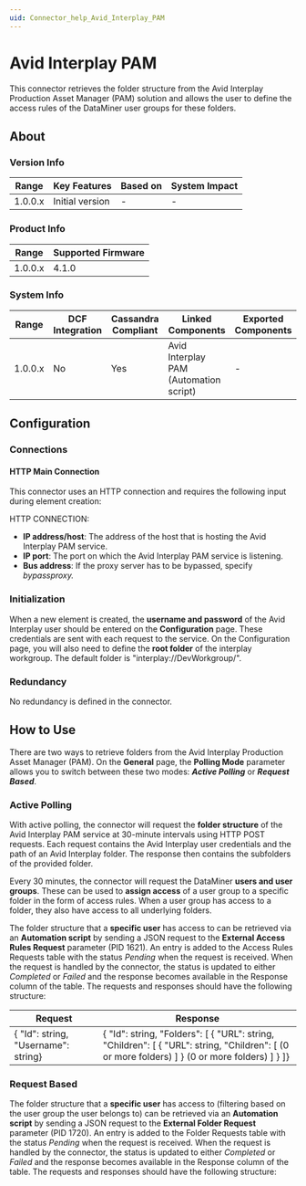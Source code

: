 ```yaml
---
uid: Connector_help_Avid_Interplay_PAM
---
```


# Avid Interplay PAM

This connector retrieves the folder structure from the Avid Interplay Production Asset Manager (PAM) solution and allows the user to define the access rules of the DataMiner user groups for these folders.

## About

### Version Info

| **Range** | **Key Features** | **Based on** | **System Impact** |
|-----------|------------------|--------------|-------------------|
| 1.0.0.x   | Initial version  | \-           | \-                |

### Product Info

| Range     | Supported Firmware     |
|-----------|------------------------|
| 1.0.0.x   | 4.1.0                  |

### System Info

| **Range** | **DCF Integration** | **Cassandra Compliant** | **Linked Components**                  | **Exported Components** |
|-----------|---------------------|-------------------------|----------------------------------------|-------------------------|
| 1.0.0.x   | No                  | Yes                     | Avid Interplay PAM (Automation script) | \-                      |

## Configuration

### Connections

#### HTTP Main Connection

This connector uses an HTTP connection and requires the following input during element creation:

HTTP CONNECTION:

- **IP address/host**: The address of the host that is hosting the Avid Interplay PAM service.
- **IP port**: The port on which the Avid Interplay PAM service is listening.
- **Bus address**: If the proxy server has to be bypassed, specify *bypassproxy.*

### Initialization

When a new element is created, the **username and password** of the Avid Interplay user should be entered on the **Configuration** page. These credentials are sent with each request to the service. On the Configuration page, you will also need to define the **root folder** of the interplay workgroup. The default folder is "interplay://DevWorkgroup/".

### Redundancy

No redundancy is defined in the connector.

## How to Use

There are two ways to retrieve folders from the Avid Interplay Production Asset Manager (PAM). On the **General** page, the **Polling Mode** parameter allows you to switch between these two modes: ***Active Polling*** or ***Request Based***.

### Active Polling

With active polling, the connector will request the **folder structure** of the Avid Interplay PAM service at 30-minute intervals using HTTP POST requests. Each request contains the Avid Interplay user credentials and the path of an Avid Interplay folder. The response then contains the subfolders of the provided folder.

Every 30 minutes, the connector will request the DataMiner **users and user groups**. These can be used to **assign access** of a user group to a specific folder in the form of access rules. When a user group has access to a folder, they also have access to all underlying folders.

The folder structure that a **specific user** has access to can be retrieved via an **Automation script** by sending a JSON request to the **External Access Rules Request** parameter (PID 1621). An entry is added to the Access Rules Requests table with the status *Pending* when the request is received. When the request is handled by the connector, the status is updated to either *Completed* or *Failed* and the response becomes available in the Response column of the table. The requests and responses should have the following structure:

| **Request**                         | **Response**                                                                                                                                        |
|-------------------------------------|-----------------------------------------------------------------------------------------------------------------------------------------------------|
| { "Id": string, "Username": string} | { "Id": string, "Folders": \[ { "URL": string, "Children": \[ { "URL": string, "Children": \[ (0 or more folders) \] } (0 or more folders) \] } \]} |

### Request Based

The folder structure that a **specific user** has access to (filtering based on the user group the user belongs to) can be retrieved via an **Automation script** by sending a JSON request to the **External Folder Request** parameter (PID 1720). An entry is added to the Folder Requests table with the status *Pending* when the request is received. When the request is handled by the connector, the status is updated to either *Completed* or *Failed* and the response becomes available in the Response column of the table. The requests and responses should have the following structure:

